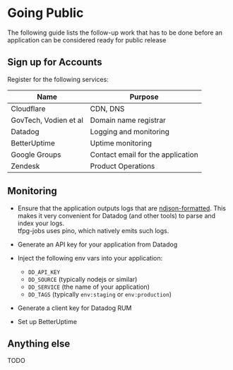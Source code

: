# Going Public

The following guide lists the follow-up work that has to be done
before an application can be considered ready for public release

## Sign up for Accounts

Register for the following services:

| Name                  | Purpose                           |
| --------------------- | --------------------------------- |
| Cloudflare            | CDN, DNS                          |
| GovTech, Vodien et al | Domain name registrar             |
| Datadog               | Logging and monitoring            |
| BetterUptime          | Uptime monitoring                 |
| Google Groups         | Contact email for the application |
| Zendesk               | Product Operations                |


## Monitoring

- Ensure that the application outputs logs that are 
  [ndjson-formatted](https://ndjson.org). This makes it very
  convenient for Datadog (and other tools) to parse and index
  your logs.  
  tfpg-jobs uses pino, which natively emits such logs.

- Generate an API key for your application from Datadog

- Inject the following env vars into your application:
  - `DD_API_KEY`
  - `DD_SOURCE` (typically nodejs or similar)
  - `DD_SERVICE` (the name of your application)
  - `DD_TAGS` (typically `env:staging` or `env:production`)

- Generate a client key for Datadog RUM

- Set up BetterUptime

## Anything else

TODO
